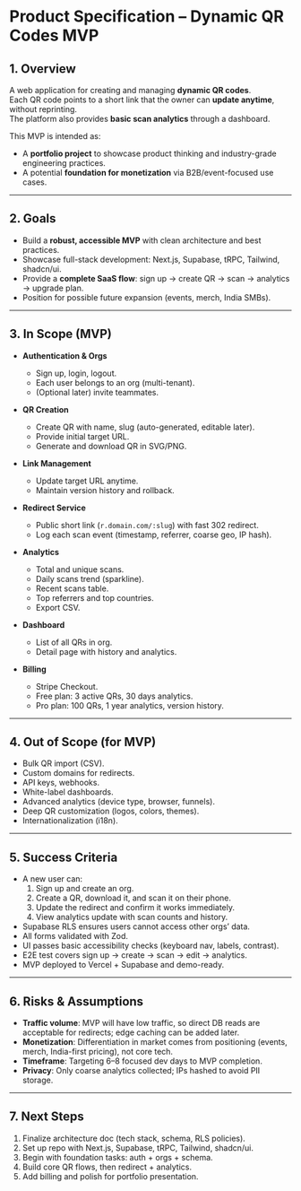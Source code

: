 # Product Specification – Dynamic QR Codes MVP

## 1. Overview

A web application for creating and managing **dynamic QR codes**.  
Each QR code points to a short link that the owner can **update anytime**, without reprinting.  
The platform also provides **basic scan analytics** through a dashboard.

This MVP is intended as:

- A **portfolio project** to showcase product thinking and industry-grade engineering practices.
- A potential **foundation for monetization** via B2B/event-focused use cases.

---

## 2. Goals

- Build a **robust, accessible MVP** with clean architecture and best practices.
- Showcase full-stack development: Next.js, Supabase, tRPC, Tailwind, shadcn/ui.
- Provide a **complete SaaS flow**: sign up → create QR → scan → analytics → upgrade plan.
- Position for possible future expansion (events, merch, India SMBs).

---

## 3. In Scope (MVP)

- **Authentication & Orgs**
  - Sign up, login, logout.
  - Each user belongs to an org (multi-tenant).
  - (Optional later) invite teammates.

- **QR Creation**
  - Create QR with name, slug (auto-generated, editable later).
  - Provide initial target URL.
  - Generate and download QR in SVG/PNG.

- **Link Management**
  - Update target URL anytime.
  - Maintain version history and rollback.

- **Redirect Service**
  - Public short link (`r.domain.com/:slug`) with fast 302 redirect.
  - Log each scan event (timestamp, referrer, coarse geo, IP hash).

- **Analytics**
  - Total and unique scans.
  - Daily scans trend (sparkline).
  - Recent scans table.
  - Top referrers and top countries.
  - Export CSV.

- **Dashboard**
  - List of all QRs in org.
  - Detail page with history and analytics.

- **Billing**
  - Stripe Checkout.
  - Free plan: 3 active QRs, 30 days analytics.
  - Pro plan: 100 QRs, 1 year analytics, version history.

---

## 4. Out of Scope (for MVP)

- Bulk QR import (CSV).
- Custom domains for redirects.
- API keys, webhooks.
- White-label dashboards.
- Advanced analytics (device type, browser, funnels).
- Deep QR customization (logos, colors, themes).
- Internationalization (i18n).

---

## 5. Success Criteria

- A new user can:
  1. Sign up and create an org.
  2. Create a QR, download it, and scan it on their phone.
  3. Update the redirect and confirm it works immediately.
  4. View analytics update with scan counts and history.
- Supabase RLS ensures users cannot access other orgs’ data.
- All forms validated with Zod.
- UI passes basic accessibility checks (keyboard nav, labels, contrast).
- E2E test covers sign up → create → scan → edit → analytics.
- MVP deployed to Vercel + Supabase and demo-ready.

---

## 6. Risks & Assumptions

- **Traffic volume**: MVP will have low traffic, so direct DB reads are acceptable for redirects; edge caching can be added later.
- **Monetization**: Differentiation in market comes from positioning (events, merch, India-first pricing), not core tech.
- **Timeframe**: Targeting 6–8 focused dev days to MVP completion.
- **Privacy**: Only coarse analytics collected; IPs hashed to avoid PII storage.

---

## 7. Next Steps

1. Finalize architecture doc (tech stack, schema, RLS policies).
2. Set up repo with Next.js, Supabase, tRPC, Tailwind, shadcn/ui.
3. Begin with foundation tasks: auth + orgs + schema.
4. Build core QR flows, then redirect + analytics.
5. Add billing and polish for portfolio presentation.
